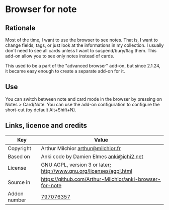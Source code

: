 # Browser for note
## Rationale
Most of the time, I want to use the browser to see notes. That is, I
want to change fields, tags, or just look at the informations in my
collection. I usually don't need to see all cards unless I want to
suspend/bury/flag them. This add-on allow you to see only notes
instead of cards.

This used to be a part of the "advanced browser" add-on, but since
2.1.24, it became easy enough to create a separate add-on for it.

## Use

You can switch between note and card mode in the browser by pressing
on Notes > Card/Note. You can use the add-on configuration to
configure the short-cut (by default Alt+Shift+N).

## Links, licence and credits

Key         |Value
------------|-------------------------------------------------------------------
Copyright   | Arthur Milchior <arthur@milchior.fr>
Based on    | Anki code by Damien Elmes <anki@ichi2.net>
License     | GNU AGPL, version 3 or later; http://www.gnu.org/licenses/agpl.html
Source in   | https://github.com/Arthur-Milchior/anki-browser-for-note
Addon number| [797076357](https://ankiweb.net/shared/info/797076357)

